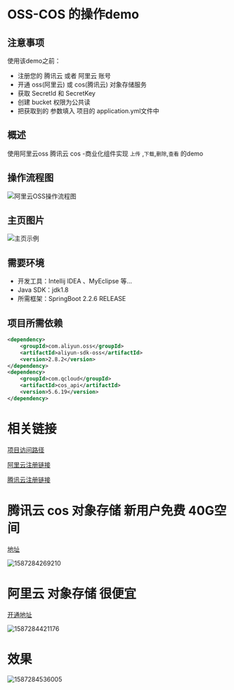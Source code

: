 # OSS-COS 的操作demo

## 注意事项

使用该demo之前：

- 注册您的  腾讯云 或者 阿里云 账号
- 开通 oss(阿里云) 或 cos(腾讯云)  对象存储服务
- 获取  SecretId  和  SecretKey  
- 创建 bucket 权限为公共读
- 把获取到的 参数填入 项目的 application.yml文件中



## 概述

使用阿里云oss 腾讯云 cos -商业化组件实现 `上传` ,`下载`,`删除`,`查看` 的demo



## 操作流程图



![阿里云OSS操作流程图](https://yufire.oss-cn-shanghai.aliyuncs.com/image/2a65eb26-3d44-4e1d-b94b-5e5710aa3dba1587212154718.png)

## 主页图片

![主页示例](https://yufire.oss-cn-shanghai.aliyuncs.com/image/de947535-7c1f-46d9-853a-3faca521afd01587213438398.png)

## 需要环境

- 开发工具：Intellij IDEA 、MyEclipse 等...
- Java SDK：jdk1.8
- 所需框架：SpringBoot 2.2.6 RELEASE

## 项目所需依赖

```xml
<dependency>
    <groupId>com.aliyun.oss</groupId>
    <artifactId>aliyun-sdk-oss</artifactId>
    <version>2.8.2</version>
</dependency>
<dependency>
    <groupId>com.qcloud</groupId>
    <artifactId>cos_api</artifactId>
    <version>5.6.19</version>
</dependency>
```

# 相关链接

[项目访问路径](http://localhost:8090)

[阿里云注册链接]( https://account.aliyun.com/register/qr_register.htm?spm=5176.12825654.amxosvpfn.22.e9392c4aasLmf3&oauth_callback=https%3A%2F%2Fwww.aliyun.com%2F&aly_as=JW-ZXuST6 )

[腾讯云注册链接]( https://cloud.tencent.com/register )

# 腾讯云 cos 对象存储  新用户免费 40G空间

[地址]( https://console.cloud.tencent.com/ )

![1587284269210](https://yufire.oss-cn-shanghai.aliyuncs.com/image/d68fc395-121d-400f-9658-9ec92fe06d5f1587284498535.png)

# 阿里云 对象存储 很便宜

[开通地址]( https://www.aliyun.com/product/oss?spm=5176.10695662.1112155.1.2f2d36b9Q8eXoM )

![1587284421176](https://yufire.oss-cn-shanghai.aliyuncs.com/image/cf2b389d-f658-4b50-8994-2ee73369d5411587284515250.png)

# 效果

![1587284536005](https://yufire.oss-cn-shanghai.aliyuncs.com/image/036cd9f9-514c-4ca0-80ae-81ef4c5af2601587284541946.png)